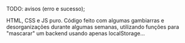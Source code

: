 TODO: avisos (erro e sucesso); 

HTML, CSS e JS puro.
Código feito com algumas gambiarras e desorganizações durante algumas semanas, utilizando funções para "mascarar" um backend usando apenas localStorage...